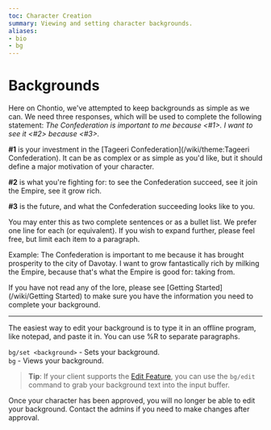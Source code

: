 ```yaml
---
toc: Character Creation
summary: Viewing and setting character backgrounds.
aliases:
- bio
- bg
---
```

# Backgrounds

Here on Chontio, we've attempted to keep backgrounds as simple as we can. We need three responses, which will be used to complete the following statement: *The Confederation is important to me because <#1>. I want to see it <#2> because <#3>.*

**#1** is your investment in the [Tageeri Confederation](/wiki/theme:Tageeri Confederation). It can be as complex or as simple as you'd like, but it should define a major motivation of your character.

**#2** is what you're fighting for: to see the Confederation succeed, see it join the Empire, see it grow rich.

**#3** is the future, and what the Confederation succeeding looks like to you.

You may enter this as two complete sentences or as a bullet list. We prefer one line for each (or equivalent). If you wish to expand further, please feel free, but limit each item to a paragraph. 

Example: The Confederation is important to me because it has brought prosperity to the city of Davotay. I want to grow fantastically rich by milking the Empire, because that's what the Empire is good for: taking from.

If you have not read any of the lore, please see [Getting Started](/wiki/Getting Started) to make sure you have the information you need to complete your background.

-----

The easiest way to edit your background is to type it in an offline program, like notepad, and paste it in.  You can use \%R to separate paragraphs.

`bg/set <background>` - Sets your background.  
`bg` - Views your background.

> **Tip**: If your client supports the [Edit Feature](/help/edit), you can use the `bg/edit` command to grab your background text into the input buffer.

Once your character has been approved, you will no longer be able to edit your background. Contact the admins if you need to make changes after approval.


